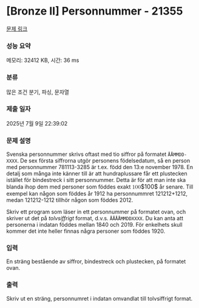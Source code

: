 # [Bronze II] Personnummer - 21355 

[문제 링크](https://www.acmicpc.net/problem/21355) 

### 성능 요약

메모리: 32412 KB, 시간: 36 ms

### 분류

많은 조건 분기, 파싱, 문자열

### 제출 일자

2025년 7월 9일 22:39:02

### 문제 설명

<p>Svenska personnummer skrivs oftast med tio siffror på formatet <code>ÅÅMMDD-XXXX</code>. De sex första siffrorna utgör personens födelsedatum, så en person med personnummer 781113-3285 är t.ex. född den 13:e november 1978. En detalj som många inte känner till är att hundraplussare får ett plustecken istället för bindestreck i sitt personnummer. Detta är för att man inte ska blanda ihop dem med personer som föddes exakt <mjx-container class="MathJax" jax="CHTML" style="font-size: 109%; position: relative;"><mjx-math class="MJX-TEX" aria-hidden="true"><mjx-mn class="mjx-n"><mjx-c class="mjx-c31"></mjx-c><mjx-c class="mjx-c30"></mjx-c><mjx-c class="mjx-c30"></mjx-c></mjx-mn></mjx-math><mjx-assistive-mml unselectable="on" display="inline"><math xmlns="http://www.w3.org/1998/Math/MathML"><mn>100</mn></math></mjx-assistive-mml><span aria-hidden="true" class="no-mathjax mjx-copytext">$100$</span></mjx-container> år senare. Till exempel kan någon som föddes år 1912 ha personnummret 121212+1212, medan 121212-1212 tillhör någon som föddes 2012. </p>

<p>Skriv ett program som läser in ett personnummer på formatet ovan, och skriver ut det på <em>tolvsiffrigt</em> format, d.v.s. <code>ÅÅÅÅMMDDXXXX</code>. Du kan anta att personerna i indatan föddes mellan 1840 och 2019. För enkelhets skull kommer det inte heller finnas några personer som föddes 1920. </p>

### 입력 

 <p>En sträng bestående av siffror, bindestreck och plustecken, på formatet ovan.</p>

### 출력 

 <p>Skriv ut en sträng, personnumret i indatan omvandlat till tolvsiffrigt format.</p>

